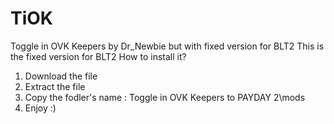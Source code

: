 # TiOK
Toggle in OVK Keepers by Dr_Newbie but with fixed version for BLT2
This is the fixed version for BLT2
How to install it?
1. Download the file 
2. Extract the file 
3. Copy the fodler's name : Toggle in OVK Keepers to PAYDAY 2\mods
4. Enjoy :)
